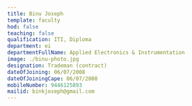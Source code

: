 ```yaml
---
title: Binu Joseph
template: faculty
hod: false
teaching: false
qualification: ITI, Diploma
department: ei
departmentFullName: Applied Electronics & Instrumentation
image: ./binu-photo.jpg
designation: Trademan (contract)
dateOfJoining: 06/07/2008
dateOfJoiningCape: 06/07/2008
mobileNumber: 9446125893
mailid: binkjoseph@gmail.com
---
```

